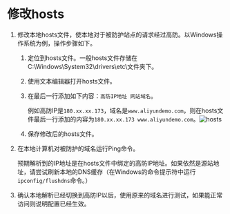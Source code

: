 # 修改hosts

1. 修改本地hosts文件，使本地对于被防护站点的请求经过高防。以Windows操作系统为例，操作步骤如下。

   1. 定位到hosts文件。一般hosts文件存储在C:\Windows\System32\drivers\etc\文件夹下。

   2. 使用文本编辑器打开hosts文件。

   3. 在最后一行添加如下内容：`高防IP地址 网站域名`。

      例如高防IP是`180.xx.xx.173`，域名是`www.aliyundemo.com`，则在hosts文件最后一行添加的内容为`180.xx.xx.173 www.aliyundemo.com`。![hosts](https://help-static-aliyun-doc.aliyuncs.com/assets/img/zh-CN/2641849951/p34923.png)

   4. 保存修改后的hosts文件。

2. 在本地计算机对被防护的域名运行Ping命令。

   预期解析到的IP地址是在hosts文件中绑定的高防IP地址。如果依然是源站地址，请尝试刷新本地的DNS缓存（在Windows的命令提示符中运行`ipconfig/flushdns`命令。）

3. 确认本地解析已经切换到高防IP以后，使用原来的域名进行测试，如果能正常访问则说明配置已经生效。